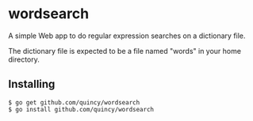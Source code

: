 wordsearch
==========
A simple Web app to do regular expression searches on a dictionary file.

The dictionary file is expected to be a file named "words" in your home
directory.

Installing
----------
    $ go get github.com/quincy/wordsearch
    $ go install github.com/quincy/wordsearch

